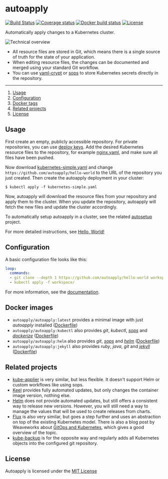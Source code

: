 # autoapply

[![Build Status](https://img.shields.io/travis/autoapply/autoapply.svg?style=flat-square)](https://travis-ci.org/autoapply/autoapply) [![Coverage status](https://img.shields.io/coveralls/github/autoapply/autoapply.svg?style=flat-square)](https://coveralls.io/github/autoapply/autoapply) [![Docker build status](https://img.shields.io/docker/build/autoapply/autoapply.svg?style=flat-square)](https://hub.docker.com/r/autoapply/autoapply/) [![License](https://img.shields.io/badge/license-MIT-blue.svg?style=flat-square)](https://github.com/autoapply/autoapply/blob/master/LICENSE)

Automatically apply changes to a Kubernetes cluster.

![Technical overview](https://cdn.rawgit.com/autoapply/autoapply/ac5cdbf/docs/overview.svg)

- All resource files are stored in Git, which means there is a single source of truth
  for the state of your application.
- When editing resource files, the changes can be documented and merged using your standard Git workflow.
- You can use [yaml-crypt](https://github.com/autoapply/yaml-crypt) or [sops](https://github.com/mozilla/sops) to store Kubernetes secrets directly in the repository.

---

1. [Usage](#usage)
2. [Configuration](#configuration)
3. [Docker tags](#docker-tags)
4. [Related projects](#related-projects)
5. [License](#license)

## Usage

First create an empty, publicly accessible repository.
For private repositories, you can use [deploy keys](docs/deploy-keys.md).
Add the desired Kubernetes resource files to the repository, for example [nginx.yaml](docs/examples/nginx.yaml),
and make sure all files have been pushed.

Now download [kubernetes-simple.yaml](docs/examples/kubernetes-simple.yaml) and change
`https://github.com/autoapply/hello-world` to the URL of the repository you just created.
Then create the autoapply deployment in your cluster:

```
$ kubectl apply -f kubernetes-simple.yaml
```

Now, autoapply will download the resource files from your repository and apply them to the cluster.
When you update the repository, autoapply will fetch the new files and update the cluster accordingly.

To automatically setup autoapply in a cluster, see the related [autosetup](https://github.com/autoapply/autosetup) project.

For more detailed instructions, see [Hello, World!](docs/hello-world.md)

## Configuration

A basic configuration file looks like this:

```yaml
loop:
  commands:
  - git clone --depth 1 https://github.com/autoapply/hello-world workspace/
  - kubectl apply -f workspace/
```

For more information, see the [documentation](docs/configuration.md).

## Docker images

* `autoapply/autoapply:latest` provides a minimal image with just *autoapply* installed ([Dockerfile](build/Dockerfile))
* `autoapply/autoapply:kubectl` also provides *git*, *kubectl*, *[sops](https://github.com/mozilla/sops)* and *[dockerize](https://github.com/jwilder/dockerize)* ([Dockerfile](build/kubectl/Dockerfile))
* `autoapply/autoapply:helm` also provides *git*, *[sops](https://github.com/mozilla/sops)* and *[helm](https://github.com/kubernetes/helm)* ([Dockerfile](build/helm/Dockerfile))
* `autoapply/autoapply:jekyll` also provides *ruby*, *java*, *git* and *[jekyll](https://jekyllrb.com)* ([Dockerfile](build/jekyll/Dockerfile))

## Related projects

- [kube-applier](https://github.com/box/kube-applier) is very similar, but less flexible.
  It doesn't support Helm or custom workflows like using sops.
- [Keel](https://github.com/keel-hq/keel) provides fully automated updates, but only changes
  the container image version, nothing else.
- [Helm](https://github.com/kubernetes/helm) does not provide automated updates, but still offers
  a consistent way to release new versions. However, you will still need a way to manage the values
  that will be used to create releases from charts.
- [Flux](https://github.com/weaveworks/flux) is also very similar, but goes a step further and
  uses an abstraction on top of the existing Kubernetes model.
  There is also a blog post by Weaveworks about
  [GitOps and Kubernetes](https://www.weave.works/blog/gitops-high-velocity-cicd-for-kubernetes),
  which gives a good overview of the topic.
- [kube-backup](https://github.com/pieterlange/kube-backup) is for the opposite way and regularly
  adds all Kubernetes objects into the configured git repository.

## License

Autoapply is licensed under the [MIT License](LICENSE)
